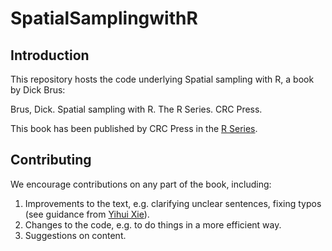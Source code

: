 # SpatialSamplingwithR

## Introduction
This repository hosts the code underlying Spatial sampling with R, a book by Dick Brus:

Brus, Dick. Spatial sampling with R. The R Series. CRC Press.

This book has been published by CRC Press in the [R Series](https://www.routledge.com/Chapman--HallCRC-The-R-Series/book-series/CRCTHERSER). 

## Contributing

We encourage contributions on any part of the book, including:

1. Improvements to the text, e.g. clarifying unclear sentences, fixing typos (see guidance from [Yihui Xie](https://yihui.org/en/2013/06/fix-typo-in-documentation/)).  
2. Changes to the code, e.g. to do things in a more efficient way.  
3. Suggestions on content.  
